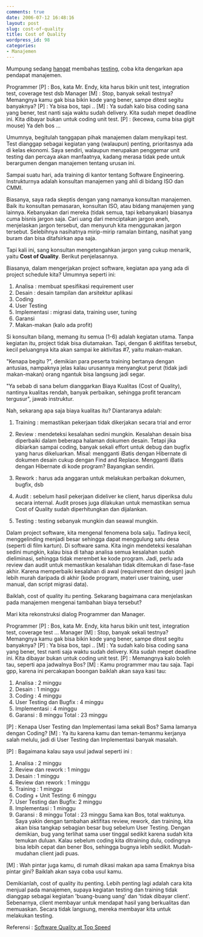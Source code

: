 ```yaml
---
comments: true
date: 2006-07-12 16:48:16
layout: post
slug: cost-of-quality
title: Cost of Quality
wordpress_id: 98
categories:
- Manajemen
---
```


Mumpung sedang [hangat](http://endy.artivisi.com/blog/java/ruthless-testing-2/) membahas [testing](http://endy.artivisi.com/blog/java/ruthless-testing-1/), coba kita dengarkan apa pendapat manajemen. 

Programmer [P] : Bos, kata Mr. Endy, kita harus bikin unit test, integration test, coverage test dsb
Manager [M] : Stop, banyak sekali testnya? Memangnya kamu gak bisa bikin kode yang bener, sampe ditest segitu banyaknya?
[P] : Ya bisa bos, tapi .. 
[M] : Ya sudah kalo bisa coding sana yang bener, test nanti saja waktu sudah delivery. Kita sudah mepet deadline ini. Kita dibayar bukan untuk coding unit test. 
[P] : (kecewa, cuma bisa gigit mouse) Ya deh bos ... 

Umumnya, begitulah tanggapan pihak manajemen dalam menyikapi test. Test dianggap sebagai kegiatan yang (walaupun) penting, prioritasnya ada di kelas ekonomi. 
Saya sendiri, walaupun merupakan penggemar unit testing dan percaya akan manfaatnya, kadang merasa tidak pede untuk berargumen dengan manajemen tentang urusan ini. 

Sampai suatu hari, ada training di kantor tentang Software Engineering. Instrukturnya adalah konsultan manajemen yang ahli di bidang ISO dan CMMI. 

Biasanya, saya rada skeptis dengan yang namanya konsultan manajemen. Baik itu konsultan pemasaran, konsultan ISO, atau bidang manajemen yang lainnya. Kebanyakan dari mereka (tidak semua, tapi kebanyakan) biasanya cuma bisnis jargon saja. Cari uang dari menciptakan jargon aneh, menjelaskan jargon tersebut, dan menyuruh kita menggunakan jargon tersebut. Selebihnya nasihatnya mirip-mirip ramalan bintang, nasihat yang buram dan bisa ditafsirkan apa saja. 

Tapi kali ini, sang konsultan mengetengahkan jargon yang cukup menarik, yaitu **Cost of Quality**. Berikut penjelasannya. 

Biasanya, dalam mengerjakan project software, kegiatan apa yang ada di project schedule kita?
Umumnya seperti ini: 
1. Analisa : membuat spesifikasi requirement user
2. Desain : desain tampilan dan arsitektur aplikasi
3. Coding
4. User Testing
5. Implementasi : migrasi data, training user, tuning
6. Garansi
7. Makan-makan (kalo ada profit)

Si konsultan bilang, memang itu semua (1-6) adalah kegiatan utama. Tanpa kegiatan itu, project tidak bisa diutamakan. Tapi, dengan 6 aktifitas tersebut, kecil peluangnya kita akan sampai ke aktivitas #7, yaitu makan-makan. 

"Kenapa begitu ?", demikian para peserta training bertanya dengan antusias, nampaknya jelas kalau urusannya menyangkut perut (tidak jadi makan-makan) orang ngantuk bisa langsung jadi segar.  

"Ya sebab di sana belum dianggarkan Biaya Kualitas (Cost of Quality), nantinya kualitas rendah, banyak perbaikan, sehingga profit terancam tergusur", jawab instruktur.

Nah, sekarang apa saja biaya kualitas itu? Diantaranya adalah:



	
  1. Training : memastikan pekerjaan tidak dikerjakan secara trial and error

	
  2. Review : mendeteksi kesalahan sedini mungkin. Kesalahan desain bisa diperbaiki dalam beberapa halaman dokumen desain. Tetapi jika dibiarkan sampai coding, banyak sekali effort untuk debug dan bugfix yang harus dikeluarkan. Misal: mengganti iBatis dengan Hibernate di dokumen desain cukup dengan Find and Replace. Mengganti iBatis dengan Hibernate di kode program? Bayangkan sendiri.

	
  3. Rework : harus ada anggaran untuk melakukan perbaikan dokumen, bugfix, dsb

	
  4. Audit : sebelum hasil pekerjaan dideliver ke client, harus diperiksa dulu secara internal. Audit proses juga dilakukan untuk memastikan semua Cost of Quality sudah diperhitungkan dan dijalankan.

	
  5. Testing : testing sebanyak mungkin dan seawal mungkin.



Dalam project software, kita mengenal fenomena bola salju. Tadinya kecil, menggelinding menjadi besar sehingga dapat menggulung satu desa (seperti di film kartun). Di software sama. Kita ingin mendeteksi kesalahan sedini mungkin, kalau bisa di tahap analisa semua kesalahan sudah dieliminasi, sehingga tidak merembet ke kode program. Jadi, perlu ada review dan audit untuk memastikan kesalahan tidak ditemukan di fase-fase akhir. Karena memperbaiki kesalahan di awal (requirement dan design) jauh lebih murah daripada di akhir (kode program, materi user training, user manual, dan script migrasi data). 

Baiklah, cost of quality itu penting. Sekarang bagaimana cara menjelaskan pada manajemen mengenai tambahan biaya tersebut? 

Mari kita rekonstruksi dialog Programmer dan Manager. 

Programmer [P] : Bos, kata Mr. Endy, kita harus bikin unit test, integration test, coverage test ...
Manager [M] : Stop, banyak sekali testnya? Memangnya kamu gak bisa bikin kode yang bener, sampe ditest segitu banyaknya?
[P] : Ya bisa bos, tapi .. 
[M] : Ya sudah kalo bisa coding sana yang bener, test nanti saja waktu sudah delivery. Kita sudah mepet deadline ini. Kita dibayar bukan untuk coding unit test. 
[P] : Memangnya kalo boleh tau, seperti apa jadwalnya Bos?
[M] : Kamu programmer mau tau saja. 
Tapi gpp, karena ini percakapan boongan baiklah akan saya kasi tau: 
1. Analisa : 2 minggu
2. Desain : 1 minggu
3. Coding : 4 minggu
4. User Testing dan Bugfix : 4 minggu 
5. Implementasi : 4 minggu
6. Garansi : 8 minggu
Total : 23 minggu

[P] : Kenapa User Testing dan Implementasi lama sekali Bos? Sama lamanya dengan Coding?
[M] : Ya itu karena kamu dan teman-temanmu kerjanya salah melulu, jadi di User Testing dan Implementasi banyak masalah. 

[P] : Bagaimana kalau saya usul jadwal seperti ini : 
1. Analisa : 2 minggu
2. Review dan rework : 1 minggu
3. Desain : 1 minggu
4. Review dan rework : 1 minggu
5. Training : 1 minggu
6. Coding + Unit Testing: 6 minggu
7. User Testing dan Bugfix: 2 minggu 
8. Implementasi : 1 minggu
9. Garansi : 8 minggu
Total : 23 minggu
Sama kan Bos, total waktunya. Saya yakin dengan tambahan aktifitas review, rework, dan training, kita akan bisa tangkap sebagian besar bug sebelum User Testing. Dengan demikian, bug yang terlihat sama user tinggal sedikit karena sudah kita temukan duluan. 
Kalau sebelum coding kita ditraining dulu, codingnya bisa lebih cepat dan bener Bos, sehingga bugnya lebih sedikit. Mudah-mudahan client jadi puas. 

[M] : Wah pintar juga kamu, di rumah dikasi makan apa sama Emaknya bisa pintar gini? Baiklah akan saya coba usul kamu. 

Demikianlah, cost of quality itu penting. Lebih penting lagi adalah cara kita menjual pada manajemen, supaya kegiatan testing dan training tidak dianggap sebagai kegiatan 'buang-buang uang' dan 'tidak dibayar client'. Sebenarnya, client membayar untuk mendapat hasil yang berkualitas dan memuaskan. Secara tidak langsung, mereka membayar kita untuk melakukan testing. 

Referensi : [Software Quality at Top Speed](http://www.stevemcconnell.com/articles/art04.htm)
